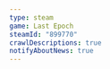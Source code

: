 ```yaml
---
type: steam
game: Last Epoch
steamId: "899770"
crawlDescriptions: true
notifyAboutNews: true
---
```

